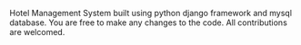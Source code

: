 Hotel Management System built using python django framework and mysql database. You are free to make any changes to the code.
All contributions are welcomed.
